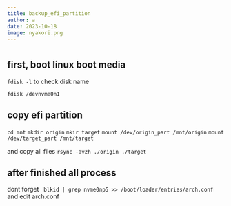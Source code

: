 ```yaml
---
title: backup_efi_partition
author: a
date: 2023-10-18
image: nyakori.png
---
```



# 
## first, boot linux boot media

```fdisk -l```
to check disk name

```fdisk /devnvme0n1```

## copy efi partition
```cd mnt```
```mkdir origin```
```mkir target```
```mount /dev/origin_part /mnt/origin```
```mount /dev/target_part /mnt/target```

and copy all files
```rsync -avzh ./origin ./target```

## after finished all process
dont forget 
``` blkid | grep nvme0np5 >> /boot/loader/entries/arch.conf```
and edit arch.conf